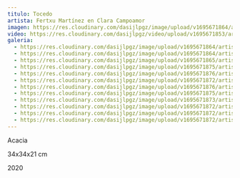 ```yaml
---
titulo: Tocedo
artista: Fertxu Martínez en Clara Campoamor
imagen: https://res.cloudinary.com/dasijlpgz/image/upload/v1695671864/artistas/Fertxu%20Mart%C3%ADnez/Tocedo/P1060896.jpg
video: https://res.cloudinary.com/dasijlpgz/video/upload/v1695671853/artistas/Fertxu%20Mart%C3%ADnez/Tocedo/Sin_t%C3%ADtulo_1.mp4
galeria:
  - https://res.cloudinary.com/dasijlpgz/image/upload/v1695671864/artistas/Fertxu%20Mart%C3%ADnez/Tocedo/P1060894.jpg
  - https://res.cloudinary.com/dasijlpgz/image/upload/v1695671864/artistas/Fertxu%20Mart%C3%ADnez/Tocedo/P1060896.jpg
  - https://res.cloudinary.com/dasijlpgz/image/upload/v1695671865/artistas/Fertxu%20Mart%C3%ADnez/Tocedo/P1060898.jpg
  - https://res.cloudinary.com/dasijlpgz/image/upload/v1695671875/artistas/Fertxu%20Mart%C3%ADnez/Tocedo/P1060912.jpg
  - https://res.cloudinary.com/dasijlpgz/image/upload/v1695671876/artistas/Fertxu%20Mart%C3%ADnez/Tocedo/P1060909.jpg
  - https://res.cloudinary.com/dasijlpgz/image/upload/v1695671872/artistas/Fertxu%20Mart%C3%ADnez/Tocedo/P1060902.jpg
  - https://res.cloudinary.com/dasijlpgz/image/upload/v1695671876/artistas/Fertxu%20Mart%C3%ADnez/Tocedo/P1060916.jpg
  - https://res.cloudinary.com/dasijlpgz/image/upload/v1695671875/artistas/Fertxu%20Mart%C3%ADnez/Tocedo/P1060913.jpg
  - https://res.cloudinary.com/dasijlpgz/image/upload/v1695671873/artistas/Fertxu%20Mart%C3%ADnez/Tocedo/P1060906.jpg
  - https://res.cloudinary.com/dasijlpgz/image/upload/v1695671872/artistas/Fertxu%20Mart%C3%ADnez/Tocedo/P1060904.jpg
  - https://res.cloudinary.com/dasijlpgz/image/upload/v1695671872/artistas/Fertxu%20Mart%C3%ADnez/Tocedo/P1060907.jpg
  - https://res.cloudinary.com/dasijlpgz/image/upload/v1695671872/artistas/Fertxu%20Mart%C3%ADnez/Tocedo/P1060901.jpg
---
```

A﻿cacia

3﻿4x34x21 cm

2﻿020